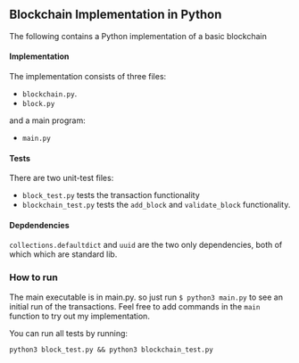 ## Blockchain Implementation in Python
The following contains a Python implementation of a basic blockchain

#### Implementation 
The implementation consists of three files:

* `blockchain.py`. 
* `block.py`

and a main program:

* `main.py`


#### Tests
There are two unit-test files: 

* `block_test.py` tests the transaction functionality
* `blockchain_test.py` tests the `add_block` and `validate_block` functionality. 

#### Depdendencies
`collections.defaultdict` and `uuid` are the two only dependencies, both of which which are standard lib. 

### How to run 
The main executable is in main.py. so just run `$ python3 main.py` to see an initial run of the transactions. Feel free to add commands in the `main` function to try out my implementation.  

You can run all tests by running: 
 
```python3 block_test.py && python3 blockchain_test.py```
